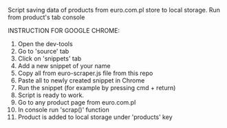 Script saving data of products from euro.com.pl store to local storage. Run from product's tab console

INSTRUCTION FOR GOOGLE CHROME:

1. Open the dev-tools
2. Go to 'source' tab
3. Click on 'snippets' tab
4. Add a new snippet of your name
5. Copy all from euro-scraper.js file from this repo
6. Paste all to newly created snippet in Chrome
7. Run the snippet (for example by pressing cmd + return)
8. Script is ready to work.
9. Go to any product page from euro.com.pl
10. In console run 'scrap()' function
11. Product is added to local storage under 'products' key

